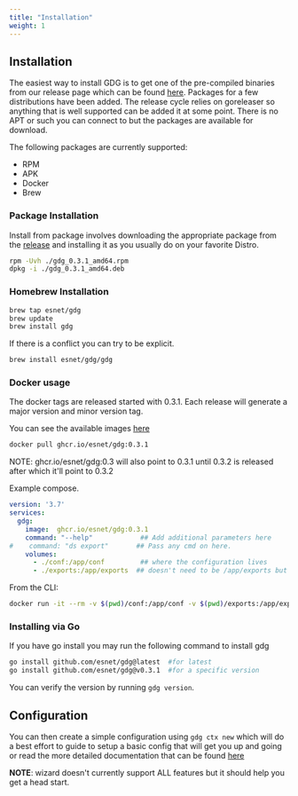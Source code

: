 ```yaml
---
title: "Installation"
weight: 1
---
```

## Installation

The easiest way to install GDG is to get one of the pre-compiled binaries from our release page which can be found [here](https://github.com/esnet/gdg/releases).  Packages for a few distributions have been added.  The release cycle relies on goreleaser so anything that is well supported can be added it at some point.  There is no APT or such you can connect to but the packages are available for download.

The following packages are currently supported:
  - RPM
  - APK
  - Docker
  - Brew

### Package Installation

Install from package involves downloading the appropriate package from the [release](https://github.com/esnet/gdg/releases) and installing it as you usually do on your favorite Distro.

```sh
rpm -Uvh ./gdg_0.3.1_amd64.rpm
dpkg -i ./gdg_0.3.1_amd64.deb
```

### Homebrew Installation


```sh
brew tap esnet/gdg
brew update
brew install gdg
```

If there is a conflict you can try to be explicit.

```sh 
brew install esnet/gdg/gdg 
```

### Docker usage

The docker tags are released started with 0.3.1.  Each release will generate a major version and minor version tag.

You can see the available images [here](https://github.com/esnet/gdg/pkgs/container/gdg)

```sh
docker pull ghcr.io/esnet/gdg:0.3.1
```

NOTE: ghcr.io/esnet/gdg:0.3 will also point to 0.3.1 until 0.3.2 is released after which it'll point to 0.3.2

Example compose.

```yaml
version: '3.7'
services:
  gdg:
    image:  ghcr.io/esnet/gdg:0.3.1
    command: "--help"            ## Add additional parameters here
#    command: "ds export"       ## Pass any cmd on here.
    volumes:
      - ./conf:/app/conf         ## where the configuration lives
      - ./exports:/app/exports  ## doesn't need to be /app/exports but you should export the destination of where exports are being written out to.
```

From the CLI:

```sh
docker run -it --rm -v $(pwd)/conf:/app/conf -v $(pwd)/exports:/app/exports ghcr.io/esnet/gdg:latest  ds --help
```

### Installing via Go

If you have go install you may run the following command to install gdg

```sh
go install github.com/esnet/gdg@latest  #for latest
go install github.com/esnet/gdg@v0.3.1  #for a specific version
```

You can verify the version by running `gdg version`.

## Configuration

You can then create a simple configuration using `gdg ctx new` which will do a best effort to guide to setup a basic config that will get you up and going or read the more detailed documentation that can be found [here](/gdg/docs/gdg/configuration/)


**NOTE**: wizard doesn't currently support ALL features but it should help you get a head start.
